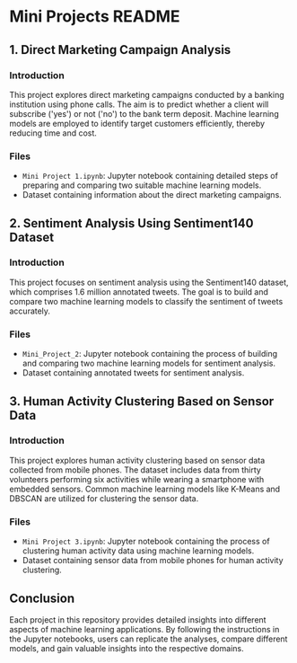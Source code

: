 # Mini Projects README

## 1. Direct Marketing Campaign Analysis

### Introduction
This project explores direct marketing campaigns conducted by a banking institution using phone calls. The aim is to predict whether a client will subscribe ('yes') or not ('no') to the bank term deposit. Machine learning models are employed to identify target customers efficiently, thereby reducing time and cost.

### Files
- `Mini Project 1.ipynb`: Jupyter notebook containing detailed steps of preparing and comparing two suitable machine learning models.
- Dataset containing information about the direct marketing campaigns. 

## 2. Sentiment Analysis Using Sentiment140 Dataset

### Introduction
This project focuses on sentiment analysis using the Sentiment140 dataset, which comprises 1.6 million annotated tweets. The goal is to build and compare two machine learning models to classify the sentiment of tweets accurately.

### Files
- `Mini_Project_2`: Jupyter notebook containing the process of building and comparing two machine learning models for sentiment analysis.
- Dataset containing annotated tweets for sentiment analysis.

## 3. Human Activity Clustering Based on Sensor Data

### Introduction
This project explores human activity clustering based on sensor data collected from mobile phones. The dataset includes data from thirty volunteers performing six activities while wearing a smartphone with embedded sensors. Common machine learning models like K-Means and DBSCAN are utilized for clustering the sensor data.

### Files
- `Mini Project 3.ipynb`: Jupyter notebook containing the process of clustering human activity data using machine learning models.
- Dataset containing sensor data from mobile phones for human activity clustering.

## Conclusion
Each project in this repository provides detailed insights into different aspects of machine learning applications. By following the instructions in the Jupyter notebooks, users can replicate the analyses, compare different models, and gain valuable insights into the respective domains.
